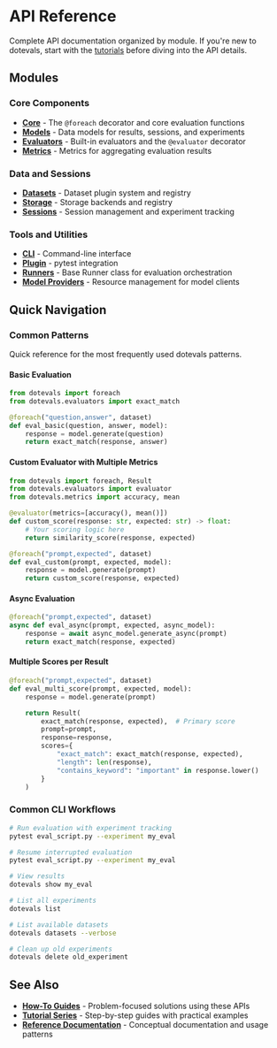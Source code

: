 # API Reference

Complete API documentation organized by module. If you're new to dotevals, start with the [tutorials](../tutorials/01-your-first-evaluation.md) before diving into the API details.

## Modules

### Core Components

- **[Core](core.md)** - The `@foreach` decorator and core evaluation functions
- **[Models](models.md)** - Data models for results, sessions, and experiments
- **[Evaluators](evaluators.md)** - Built-in evaluators and the `@evaluator` decorator
- **[Metrics](metrics.md)** - Metrics for aggregating evaluation results

### Data and Sessions

- **[Datasets](datasets.md)** - Dataset plugin system and registry
- **[Storage](storage.md)** - Storage backends and registry
- **[Sessions](sessions.md)** - Session management and experiment tracking

### Tools and Utilities

- **[CLI](cli.md)** - Command-line interface
- **[Plugin](plugin.md)** - pytest integration
- **[Runners](runners.md)** - Base Runner class for evaluation orchestration
- **[Model Providers](model-providers.md)** - Resource management for model clients

## Quick Navigation

### Common Patterns

Quick reference for the most frequently used dotevals patterns.

#### Basic Evaluation

```python
from dotevals import foreach
from dotevals.evaluators import exact_match

@foreach("question,answer", dataset)
def eval_basic(question, answer, model):
    response = model.generate(question)
    return exact_match(response, answer)
```

#### Custom Evaluator with Multiple Metrics

```python
from dotevals import foreach, Result
from dotevals.evaluators import evaluator
from dotevals.metrics import accuracy, mean

@evaluator(metrics=[accuracy(), mean()])
def custom_score(response: str, expected: str) -> float:
    # Your scoring logic here
    return similarity_score(response, expected)

@foreach("prompt,expected", dataset)
def eval_custom(prompt, expected, model):
    response = model.generate(prompt)
    return custom_score(response, expected)
```

#### Async Evaluation

```python
@foreach("prompt,expected", dataset)
async def eval_async(prompt, expected, async_model):
    response = await async_model.generate_async(prompt)
    return exact_match(response, expected)
```

#### Multiple Scores per Result

```python
@foreach("prompt,expected", dataset)
def eval_multi_score(prompt, expected, model):
    response = model.generate(prompt)

    return Result(
        exact_match(response, expected),  # Primary score
        prompt=prompt,
        response=response,
        scores={
            "exact_match": exact_match(response, expected),
            "length": len(response),
            "contains_keyword": "important" in response.lower()
        }
    )
```

### Common CLI Workflows

```bash
# Run evaluation with experiment tracking
pytest eval_script.py --experiment my_eval

# Resume interrupted evaluation
pytest eval_script.py --experiment my_eval

# View results
dotevals show my_eval

# List all experiments
dotevals list

# List available datasets
dotevals datasets --verbose

# Clean up old experiments
dotevals delete old_experiment
```

## See Also

- **[How-To Guides](../how-to/index.md)** - Problem-focused solutions using these APIs
- **[Tutorial Series](../tutorials/01-your-first-evaluation.md)** - Step-by-step guides with practical examples
- **[Reference Documentation](../reference/index.md)** - Conceptual documentation and usage patterns
